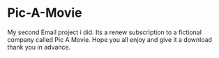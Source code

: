 # Pic-A-Movie
My second Email project i did. Its a renew subscription to a fictional company called Pic A Movie.
Hope you all enjoy and give it a download thank you in advance.
